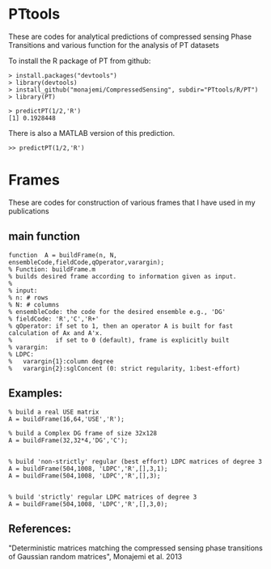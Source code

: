 # PTtools
These are codes for analytical predictions of compressed sensing Phase Transitions and various function for the analysis of PT datasets

To install the R package of PT from github:
```
> install.packages("devtools")
> library(devtools)
> install_github("monajemi/CompressedSensing", subdir="PTtools/R/PT")
> library(PT)

> predictPT(1/2,'R')
[1] 0.1928448
```

There is also a MATLAB version of this prediction.

```
>> predictPT(1/2,'R')
```


# Frames
These are codes for construction of various frames that I have used in my publications 

## main function
```
function  A = buildFrame(n, N, ensembleCode,fieldCode,qOperator,varargin);
% Function: buildFrame.m
% builds desired frame according to information given as input.
%
% input:
% n: # rows
% N: # columns
% ensembleCode: the code for the desired ensemble e.g., 'DG'
% fieldCode: 'R','C','R+'
% qOperator: if set to 1, then an operator A is built for fast calculation of Ax and A'x.
%            if set to 0 (default), frame is explicitly built
% varargin:
% LDPC: 
%   varargin{1}:column degree
%   varargin{2}:sglConcent (0: strict regularity, 1:best-effort)
```

## Examples: 
```
% build a real USE matrix
A = buildFrame(16,64,'USE','R');

% build a Complex DG frame of size 32x128
A = buildFrame(32,32*4,'DG','C');


% build 'non-strictly' regular (best effort) LDPC matrices of degree 3
A = buildFrame(504,1008, 'LDPC','R',[],3,1);
A = buildFrame(504,1008, 'LDPC','R',[],3);


% build 'strictly' regular LDPC matrices of degree 3
A = buildFrame(504,1008, 'LDPC','R',[],3,0);

```


## References: 

"Deterministic matrices matching the compressed sensing phase transitions of Gaussian random matrices", Monajemi et al. 2013
